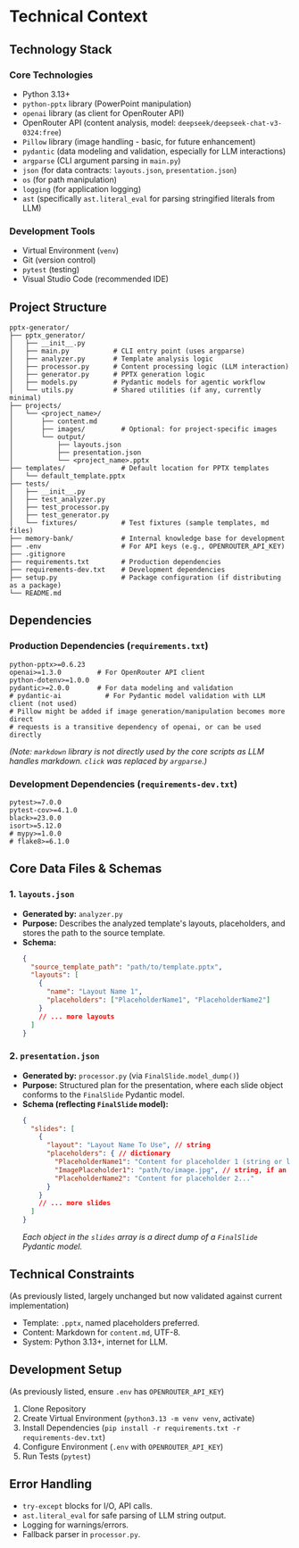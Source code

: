 # Technical Context

## Technology Stack

### Core Technologies
- Python 3.13+
- `python-pptx` library (PowerPoint manipulation)
- `openai` library (as client for OpenRouter API)
- OpenRouter API (content analysis, model: `deepseek/deepseek-chat-v3-0324:free`)
- `Pillow` library (image handling - basic, for future enhancement)
- `pydantic` (data modeling and validation, especially for LLM interactions)
- `argparse` (CLI argument parsing in `main.py`)
- `json` (for data contracts: `layouts.json`, `presentation.json`)
- `os` (for path manipulation)
- `logging` (for application logging)
- `ast` (specifically `ast.literal_eval` for parsing stringified literals from LLM)

### Development Tools
- Virtual Environment (`venv`)
- Git (version control)
- `pytest` (testing)
- Visual Studio Code (recommended IDE)

## Project Structure
```
pptx-generator/
├── pptx_generator/
│   ├── __init__.py
│   ├── main.py           # CLI entry point (uses argparse)
│   ├── analyzer.py       # Template analysis logic
│   ├── processor.py      # Content processing logic (LLM interaction)
│   ├── generator.py      # PPTX generation logic
│   ├── models.py         # Pydantic models for agentic workflow
│   └── utils.py          # Shared utilities (if any, currently minimal)
├── projects/
│   └── <project_name>/
│       ├── content.md
│       ├── images/         # Optional: for project-specific images
│       └── output/
│           ├── layouts.json
│           ├── presentation.json
│           └── <project_name>.pptx
├── templates/              # Default location for PPTX templates
│   └── default_template.pptx
├── tests/
│   ├── __init__.py
│   ├── test_analyzer.py
│   ├── test_processor.py
│   ├── test_generator.py
│   └── fixtures/           # Test fixtures (sample templates, md files)
├── memory-bank/            # Internal knowledge base for development
├── .env                    # For API keys (e.g., OPENROUTER_API_KEY)
├── .gitignore
├── requirements.txt        # Production dependencies
├── requirements-dev.txt    # Development dependencies
├── setup.py                # Package configuration (if distributing as a package)
└── README.md
```

## Dependencies

### Production Dependencies (`requirements.txt`)
```
python-pptx>=0.6.23
openai>=1.3.0         # For OpenRouter API client
python-dotenv>=1.0.0
pydantic>=2.0.0       # For data modeling and validation
# pydantic-ai           # For Pydantic model validation with LLM client (not used)
# Pillow might be added if image generation/manipulation becomes more direct
# requests is a transitive dependency of openai, or can be used directly
```
*(Note: `markdown` library is not directly used by the core scripts as LLM handles markdown. `click` was replaced by `argparse`.)*

### Development Dependencies (`requirements-dev.txt`)
```
pytest>=7.0.0
pytest-cov>=4.1.0
black>=23.0.0
isort>=5.12.0
# mypy>=1.0.0
# flake8>=6.1.0
```

## Core Data Files & Schemas

### 1. `layouts.json`
- **Generated by:** `analyzer.py`
- **Purpose:** Describes the analyzed template's layouts, placeholders, and stores the path to the source template.
- **Schema:**
  ```json
  {
    "source_template_path": "path/to/template.pptx",
    "layouts": [
      {
        "name": "Layout Name 1",
        "placeholders": ["PlaceholderName1", "PlaceholderName2"]
      }
      // ... more layouts
    ]
  }
  ```

### 2. `presentation.json`
- **Generated by:** `processor.py` (via `FinalSlide.model_dump()`)
- **Purpose:** Structured plan for the presentation, where each slide object conforms to the `FinalSlide` Pydantic model.
- **Schema (reflecting `FinalSlide` model):**
  ```json
  {
    "slides": [
      {
        "layout": "Layout Name To Use", // string
        "placeholders": { // dictionary
          "PlaceholderName1": "Content for placeholder 1 (string or list of strings)",
          "ImagePlaceholder1": "path/to/image.jpg", // string, if an image is included
          "PlaceholderName2": "Content for placeholder 2..."
        }
      }
      // ... more slides
    ]
  }
  ```
  *Each object in the `slides` array is a direct dump of a `FinalSlide` Pydantic model.*

## Technical Constraints
(As previously listed, largely unchanged but now validated against current implementation)
- Template: `.pptx`, named placeholders preferred.
- Content: Markdown for `content.md`, UTF-8.
- System: Python 3.13+, internet for LLM.

## Development Setup
(As previously listed, ensure `.env` has `OPENROUTER_API_KEY`)

1. Clone Repository
2. Create Virtual Environment (`python3.13 -m venv venv`, activate)
3. Install Dependencies (`pip install -r requirements.txt -r requirements-dev.txt`)
4. Configure Environment (`.env` with `OPENROUTER_API_KEY`)
5. Run Tests (`pytest`)

## Error Handling
- `try-except` blocks for I/O, API calls.
- `ast.literal_eval` for safe parsing of LLM string output.
- Logging for warnings/errors.
- Fallback parser in `processor.py`.
